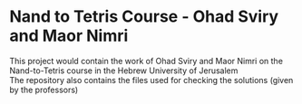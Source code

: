 # Nand to Tetris Course - Ohad Sviry and Maor Nimri
This project would contain the work of Ohad Sviry and Maor Nimri on the Nand-to-Tetris course in the Hebrew University of Jerusalem\
The repository also contains the files used for checking the solutions (given by the professors)

